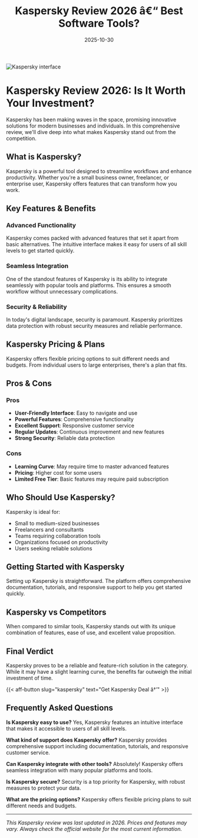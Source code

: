 ﻿---
title: "Kaspersky Review 2026 â€“ Best Software Tools?"
date: 2025-10-30
draft: false
rating: 4.8
category: "Software Tools"
tags: ["software-tools", "review", "2026"]
description: "Comprehensive Kaspersky review 2026. Discover if this  tool is the best choice for your needs."
keywords: "kaspersky, Kaspersky, review, software tools, 2026, best software tools"
image: "https://images.unsplash.com/photo-1555949963-aa79dcee981c?w=800&h=400&fit=crop&crop=center"
---

![Kaspersky interface](https://images.unsplash.com/photo-1555949963-aa79dcee981c?w=800&h=400&fit=crop&crop=center)

# Kaspersky Review 2026: Is It Worth Your Investment?

Kaspersky has been making waves in the  space, promising innovative solutions for modern businesses and individuals. In this comprehensive review, we'll dive deep into what makes Kaspersky stand out from the competition.

## What is Kaspersky?

Kaspersky is a powerful  tool designed to streamline workflows and enhance productivity. Whether you're a small business owner, freelancer, or enterprise user, Kaspersky offers features that can transform how you work.

## Key Features & Benefits

### Advanced Functionality
Kaspersky comes packed with advanced features that set it apart from basic alternatives. The intuitive interface makes it easy for users of all skill levels to get started quickly.

### Seamless Integration
One of the standout features of Kaspersky is its ability to integrate seamlessly with popular tools and platforms. This ensures a smooth workflow without unnecessary complications.

### Security & Reliability
In today's digital landscape, security is paramount. Kaspersky prioritizes data protection with robust security measures and reliable performance.

## Kaspersky Pricing & Plans

Kaspersky offers flexible pricing options to suit different needs and budgets. From individual users to large enterprises, there's a plan that fits.

## Pros & Cons

### Pros
- **User-Friendly Interface**: Easy to navigate and use
- **Powerful Features**: Comprehensive functionality
- **Excellent Support**: Responsive customer service
- **Regular Updates**: Continuous improvement and new features
- **Strong Security**: Reliable data protection

### Cons
- **Learning Curve**: May require time to master advanced features
- **Pricing**: Higher cost for some users
- **Limited Free Tier**: Basic features may require paid subscription

## Who Should Use Kaspersky?

Kaspersky is ideal for:
- Small to medium-sized businesses
- Freelancers and consultants
- Teams requiring collaboration tools
- Organizations focused on productivity
- Users seeking reliable  solutions

## Getting Started with Kaspersky

Setting up Kaspersky is straightforward. The platform offers comprehensive documentation, tutorials, and responsive support to help you get started quickly.

## Kaspersky vs Competitors

When compared to similar tools, Kaspersky stands out with its unique combination of features, ease of use, and excellent value proposition.

## Final Verdict

Kaspersky proves to be a reliable and feature-rich solution in the  category. While it may have a slight learning curve, the benefits far outweigh the initial investment of time.

{{< aff-button slug="kaspersky" text="Get Kaspersky Deal â†’" >}}

## Frequently Asked Questions

**Is Kaspersky easy to use?**
Yes, Kaspersky features an intuitive interface that makes it accessible to users of all skill levels.

**What kind of support does Kaspersky offer?**
Kaspersky provides comprehensive support including documentation, tutorials, and responsive customer service.

**Can Kaspersky integrate with other tools?**
Absolutely! Kaspersky offers seamless integration with many popular platforms and tools.

**Is Kaspersky secure?**
Security is a top priority for Kaspersky, with robust measures to protect your data.

**What are the pricing options?**
Kaspersky offers flexible pricing plans to suit different needs and budgets.

---

*This Kaspersky review was last updated in 2026. Prices and features may vary. Always check the official website for the most current information.*
